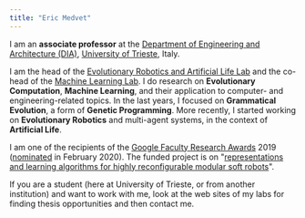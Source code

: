 ```yaml
---
title: "Eric Medvet"
---
```


I am an **associate professor** at the [Department of Engineering and Architecture (DIA)](https://dia.units.it), [University of Trieste](https://www.units.it), Italy.

I am the head of the [Evolutionary Robotics and Artificial Life Lab](https://erallab.inginf.units.it/) and the co-head of the [Machine Learning Lab](https://machinelearning.inginf.units.it/).
I do research on **Evolutionary Computation**, **Machine Learning**, and their application to computer- and engineering-related topics.
In the last years, I focused on **Grammatical Evolution**, a form of **Genetic Programming**.
More recently, I started working on **Evolutionary Robotics** and multi-agent systems, in the context of **Artificial Life**.

I am one of the recipients of the [Google Faculty Research Awards](https://research.google/outreach/faculty-research-awards/) 2019 ([nominated](https://ai.googleblog.com/2020/02/announcing-2019-google-faculty-research.html) in February 2020).
The funded project is on  "[representations and learning algorithms for highly reconfigurable modular soft robots](https://erallab.inginf.units.it/voxel-based-soft-robots)".

If you are a student (here at University of Trieste, or from another institution) and want to work with me, look at the web sites of my labs for finding thesis opportunities and then contact me.
